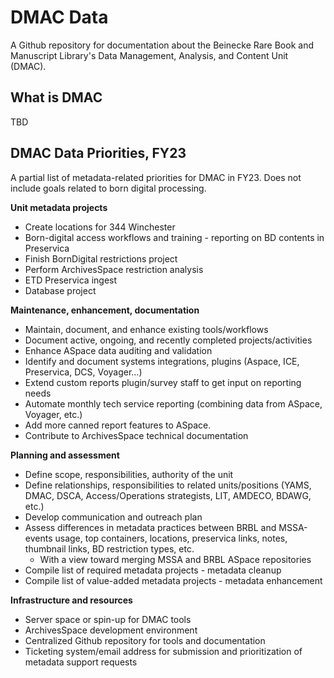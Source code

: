 # DMAC Data

A Github repository for documentation about the Beinecke Rare Book and Manuscript Library's Data Management, Analysis, and Content Unit (DMAC).

## What is DMAC

TBD

## DMAC Data Priorities, FY23

A partial list of metadata-related priorities for DMAC in FY23. Does not include goals related to born digital processing.

__Unit metadata projects__

- Create locations for 344 Winchester
- Born-digital access workflows and training - reporting on BD contents in Preservica
- Finish BornDigital restrictions project
- Perform ArchivesSpace restriction analysis
- ETD Preservica ingest
- Database project

__Maintenance, enhancement, documentation__

- Maintain, document, and enhance existing tools/workflows
- Document active, ongoing, and recently completed projects/activities
- Enhance ASpace data auditing and validation
- Identify and document systems integrations, plugins (Aspace, ICE, Preservica, DCS, Voyager…)
- Extend custom reports plugin/survey staff to get input on reporting needs
- Automate monthly tech service reporting (combining data from ASpace, Voyager, etc.)
- Add more canned report features to ASpace.
- Contribute to ArchivesSpace technical documentation

__Planning and assessment__

- Define scope, responsibilities, authority of the unit
- Define relationships, responsibilities to related units/positions (YAMS, DMAC, DSCA, Access/Operations strategists, LIT, AMDECO, BDAWG, etc.)
- Develop communication and outreach plan
- Assess differences in metadata practices between BRBL and MSSA-events usage, top containers, locations, preservica links, notes, thumbnail links, BD restriction types, etc.
	- With a view toward merging MSSA and BRBL ASpace repositories
- Compile list of required metadata projects - metadata cleanup
- Compile list of value-added metadata projects - metadata enhancement

__Infrastructure and resources__

- Server space or spin-up for DMAC tools
- ArchivesSpace development environment
- Centralized Github repository for tools and documentation
- Ticketing system/email address for submission and prioritization of metadata support requests
